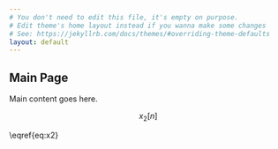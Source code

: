 ```yaml
---
# You don't need to edit this file, it's empty on purpose.
# Edit theme's home layout instead if you wanna make some changes
# See: https://jekyllrb.com/docs/themes/#overriding-theme-defaults
layout: default
---
```


<h2>Main Page</h2>

  Main content goes here.
  
  
  $$x_2[n]  \label{eq:x2} $$


  \eqref{eq:x2}
